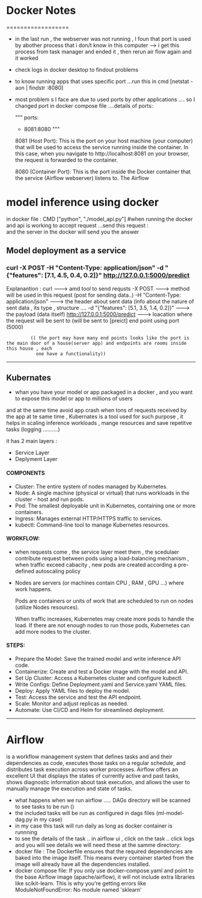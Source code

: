 

# Docker Notes
==================

- in the last run , the webserver was not running , I foun that port is used by abother process that i don/t know in this computer --> i get this process from task manager and ended it  , then rerun air flow again and it worked
- check logs in docker desktop to findout problems
- to know running apps that uses specific port  ...run this in cmd [netstat -aon | findstr :8080]
- most problem s I face are due to used ports by other applications .... so I changed port in docker compose file ....details of ports:

  """
  ports:
  - 8081:8080
  """

  8081 (Host Port):
  This is the port on your host machine (your computer) that will be used to access the service running inside the container.
  In this case, when you navigate to http://localhost:8081 on your browser, the request is forwarded to the container.

  8080 (Container Port):
  This is the port inside the Docker container that the service (Airflow webserver) listens to.
  The Airflow



# model inference using docker
in docker file : CMD ["python", "./model_api.py"]
#when running the docker and api is working to accept request ...send this request :  
and the server in the docker will send you the answer



## Model deployment as a service
### curl -X POST -H "Content-Type: application/json" -d "{\"features\": [7.1, 4.5, 0.4, 0.2]}" http://127.0.0.1:5000/predict
Explanantion :
curl      ---> amd tool to send requsts
-X POST      ---> method will be used in this request (post for sending data..)
-H "Content-Type: application/json"      ---> the header about  sent data (info about the nature of sent data , its type  , structure ....
-d "{\"features\": [5.1, 3.5, 1.4, 0.2]}"      ---> the payload (data itself)
http://127.0.0.1:5000/predict     ---> loacation where the request will be sent to (will be sent to [preict] end point using port (5000)

             (( the port may have many end points looks like the port is the main door of a house(server app) and endpoints are rooms inside this house , each 
               one have a functionality))




------------------------------------------------------------------------------------------------------------------------------------------------------------
## Kubernates

- whan you have your model or app packaged in a docker , and you want to expose this model or app to millions of users

and at the same time avoid app crash when tons of requests received by the app at te same time ,  Kubernates is a tool used for such purpose , it helps in scaling inference workloads , mange resources and save repetitve tasks (logging ..........)

it has 2 main layers :

- Service Layer
- Deplyment Layer

#### COMPONENTS

- Cluster: The entire system of nodes managed by Kubernetes.
- Node: A single machine (physical or virtual) that runs workloads in the cluster - host and run pods.
- Pod: The smallest deployable unit in Kubernetes, containing one or more containers.
- Ingress: Manages external HTTP/HTTPS traffic to services.
- kubectl: Command-line tool to manage Kubernetes resources.

#### WORKFLOW:

- when requests come , the service layer meet them , the scedulaer contribute request between pods using a load-balancing mechanism , when traffic exceed cabacity , new pods are created according a pre-defined autoscaling policy
- Nodes are servers (or machines contain CPU , RAM , GPU ...) where work happens.

  Pods are containers or units of work that are scheduled to run on nodes (utilize Nodes resources).

  When traffic increases, Kubernetes may create more pods to handle the load. If there are not enough nodes to run those
  pods, Kubernetes can add more nodes to the cluster.

#### STEPS:

- Prepare the Model: Save the trained model and write inference API code.
- Containerize: Create and test a Docker image with the model and API.
- Set Up Cluster: Access a Kubernetes cluster and configure kubectl.
- Write Configs: Define Deployment.yaml and Service.yaml YAML files.
- Deploy: Apply YAML files to deploy the model.
- Test: Access the service and test the API endpoint.
- Scale: Monitor and adjust replicas as needed.
- Automate: Use CI/CD and Helm for streamlined deployment.


-----------------------------------------------------------------------------------------------------------------------------
# **Airflow** 
  is a workflow management system that defines tasks and and their dependencies as code,
  executes those tasks on a regular schedule, and distributes task execution across worker processes.
  Airflow offers an excellent UI that displays the states of currently active and past tasks,
  shows diagnostic information about task execution, and allows the user to manually manage the execution and state of tasks.

- what happens when we run airflow ..... DAGs directory will be scanned to see tasks to be run ()
- the included tasks will be run as configured in dags files (ml-model-dag.py in my case)
- in my case this task will run daily as long as docker container is runnning
- to see the details of the task .. in airflow ui , click on the task .. click logs and you will see details we will need these at the samme directory:
- docker file : The Dockerfile ensures that the required dependencies are baked into the image itself. This means every container started from the image will already have all the dependencies installed.
- docker compose file: If you only use docker-compose.yaml and point to the base Airflow image (apache/airflow), it will not include extra libraries like scikit-learn. This is why you're getting errors like ModuleNotFoundError: No module named 'sklearn'